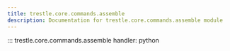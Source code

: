 ```yaml
---
title: trestle.core.commands.assemble
description: Documentation for trestle.core.commands.assemble module
---
```


::: trestle.core.commands.assemble
handler: python
